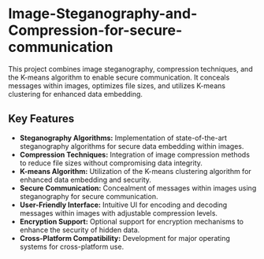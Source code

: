 # Image-Steganography-and-Compression-for-secure-communication
This project combines image steganography, compression techniques, and the K-means algorithm to enable secure communication. It conceals messages within images, optimizes file sizes, and utilizes K-means clustering for enhanced data embedding.

## Key Features

- **Steganography Algorithms:** Implementation of state-of-the-art steganography algorithms for secure data embedding within images.
- **Compression Techniques:** Integration of image compression methods to reduce file sizes without compromising data integrity.
- **K-means Algorithm:** Utilization of the K-means clustering algorithm for enhanced data embedding and security.
- **Secure Communication:** Concealment of messages within images using steganography for secure communication.
- **User-Friendly Interface:** Intuitive UI for encoding and decoding messages within images with adjustable compression levels.
- **Encryption Support:** Optional support for encryption mechanisms to enhance the security of hidden data.
- **Cross-Platform Compatibility:** Development for major operating systems for cross-platform use.
